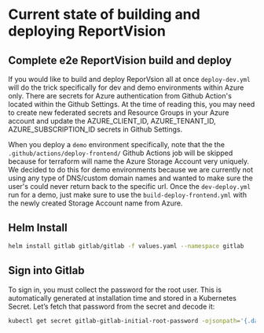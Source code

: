 # Current state of building and deploying ReportVision

## Complete e2e ReportVision build and deploy

If you would like to build and deploy ReporVsion all at once `deploy-dev.yml` will do the trick specifically for dev and demo environments within Azure only. There are secrets for Azure authentication from Github Action's located within the Github Settings. At the time of reading this, you may need to create new federated secrets and Resource Groups in your Azure account and update the AZURE_CLIENT_ID, AZURE_TENANT_ID, AZURE_SUBSCRIPTION_ID secrets in Github Settings.

When you deploy a `demo` environment specifically, note that the the `.github/actions/deploy-frontend/` Github Actions job will be skipped because for terraform will name the Azure Storage Account very uniquely. We decided to do this for demo environments because we are currently not using any type of DNS/custom domain names and wanted to make sure the user's could never return back to the specific url. Once the `dev-deploy.yml` run for a demo, just make sure to use the `build-deploy-frontend.yml` with the newly created Storage Account name from Azure.

## Helm Install

``` bash
helm install gitlab gitlab/gitlab -f values.yaml --namespace gitlab
```

## Sign into Gitlab

To sign in, you must collect the password for the root user. This is automatically generated at installation time and stored in a Kubernetes Secret. Let’s fetch that password from the secret and decode it:

```bash
kubectl get secret gitlab-gitlab-initial-root-password -ojsonpath='{.data.password}' | base64 --decode ; echo
```